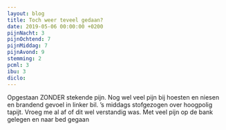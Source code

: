 ```yaml
---
layout: blog
title: Toch weer teveel gedaan?
date: 2019-05-06 00:00:00 +0200
pijnNacht: 3
pijnOchtend: 7
pijnMiddag: 7
pijnAvond: 9
stemming: 2
pcml: 3
ibu: 3
diclo: 
---
```


Opgestaan ZONDER stekende pijn. Nog wel veel pijn bij hoesten en niesen en brandend gevoel in linker bil. ’s middags stofgezogen over hoogpolig tapijt. Vroeg me al af of dit wel verstandig was. Met veel pijn op de bank gelegen en naar bed gegaan

